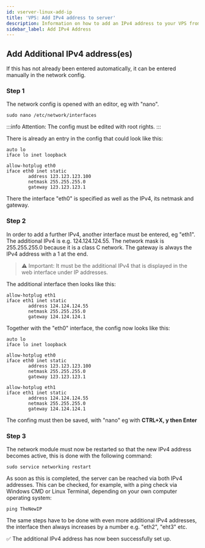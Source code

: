 ```yaml
---
id: vserver-linux-add-ip
title: 'VPS: Add IPv4 address to server'
description: Information on how to add an IPv4 address to your VPS from ZAP-Hosting - ZAP-Hosting.com documentation
sidebar_label: Add IPv4 Address
---
```


## Add Additional IPv4 address(es)

If this has not already been entered automatically, it can be entered manually in the network config.

### Step 1
The network config is opened with an editor, eg with "nano".
```
sudo nano /etc/network/interfaces
```
:::info
Attention: The config must be edited with root rights.
:::

There is already an entry in the config that could look like this:

```
auto lo
iface lo inet loopback

allow-hotplug eth0
iface eth0 inet static
        address 123.123.123.100
        netmask 255.255.255.0
        gateway 123.123.123.1
```
There the interface "eth0" is specified as well as the IPv4, its netmask and gateway.

### Step 2

In order to add a further IPv4, another interface must be entered, eg "eth1". The additional IPv4 is e.g. 124.124.124.55. The network mask is 255.255.255.0 because it is a class C network. The gateway is always the IPv4 address with a 1 at the end.

>⚠️ Important: It must be the additional IPv4 that is displayed in the web interface under IP addresses.


The additional interface then looks like this: 

```
allow-hotplug eth1
iface eth1 inet static
        address 124.124.124.55
        netmask 255.255.255.0
        gateway 124.124.124.1
```

Together with the "eth0" interface, the config now looks like this:

```
auto lo
iface lo inet loopback

allow-hotplug eth0
iface eth0 inet static
        address 123.123.123.100
        netmask 255.255.255.0
        gateway 123.123.123.1
        
allow-hotplug eth1
iface eth1 inet static
        address 124.124.124.55
        netmask 255.255.255.0
        gateway 124.124.124.1
```
The confing must then be saved, with "nano" eg with **CTRL+X, y then Enter**

### Step 3

The network module must now be restarted so that the new IPv4 address becomes active, this is done with the following command:
```
sudo service networking restart
```
As soon as this is completed, the server can be reached via both IPv4 addresses. This can be checked, for example, with a ping check via Windows CMD or Linux Terminal, depending on your own computer operating system:
```
ping TheNewIP
```
The same steps have to be done with even more additional IPv4 addresses, the interface then always increases by a number e.g. "eth2", "eht3" etc.

✅ The additional IPv4 address has now been successfully set up.
